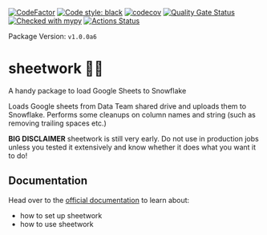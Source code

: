 [![CodeFactor](https://www.codefactor.io/repository/github/bastienboutonnet/sheetwork/badge)](https://www.codefactor.io/repository/github/bastienboutonnet/sheetwork)
[![Code style: black](https://img.shields.io/badge/code%20style-black-000000.svg)](https://github.com/ambv/black)
[![codecov](https://codecov.io/gh/bastienboutonnet/sheetwork/branch/dev%2Fnicolas_jaar/graph/badge.svg)](https://codecov.io/gh/bastienboutonnet/sheetwork)
[![Quality Gate Status](https://sonarcloud.io/api/project_badges/measure?project=bastienboutonnet_sheetload&metric=alert_status)](https://sonarcloud.io/dashboard?id=bastienboutonnet_sheetload)
[![Checked with mypy](http://www.mypy-lang.org/static/mypy_badge.svg)](http://mypy-lang.org/)
[![Actions Status](https://github.com/bastienboutonnet/sheetwork/workflows/sheetwork/badge.svg?branch=dev/nicolas_jaar)](https://github.com/bastienboutonnet/sheetwork/actions)

Package Version: `v1.0.0a6`

# sheetwork 💩🤦

A handy package to load Google Sheets to Snowflake

Loads Google sheets from Data Team shared drive and uploads them to Snowflake.
Performs some cleanups on column names and string (such as removing trailing spaces etc.)

**BIG DISCLAIMER** sheetwork is still very early. Do not use in production jobs unless you tested it extensively and know whether it does what you want it to do!

## Documentation
Head over to the [official documentation](https://bastienboutonnet.gitbook.io/sheetwork/) to learn about:
- how to set up sheetwork
- how to use sheetwork
